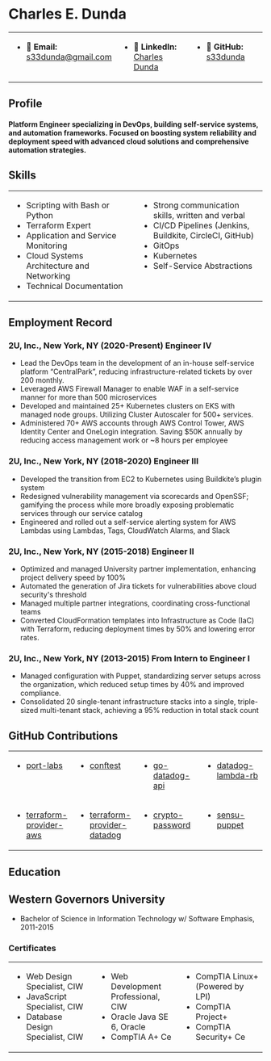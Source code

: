 # Charles E. Dunda  

<table style="width: 100%; border: none; border-collapse: collapse;">
  <tr style="border: none;">
    <td style="width: 33%; border: none; vertical-align: top;">
      <ul>
        <li>📧 <strong>Email:</strong> <a href="mailto:s33dunda@gmail.com">s33dunda@gmail.com</a></li>
      </ul>
    </td>
    <td style="width: 33%; border: none; vertical-align: top;">
      <ul>
        <li>🔗 <strong>LinkedIn:</strong> <a href="https://www.linkedin.com/in/charles-dunda/">Charles Dunda</a></li>
      </ul>
    </td>
    <td style="width: 33%; border: none; vertical-align: top;">
      <ul>
        <li>🐙 <strong>GitHub:</strong> <a href="https://github.com/s33dunda">s33dunda</a></li>
      </ul>
    </td>
  </tr>
</table>



## Profile

#### Platform Engineer specializing in DevOps, building self-service systems, and automation frameworks. Focused on boosting system reliability and deployment speed with advanced cloud solutions and comprehensive automation strategies.


## Skills

<table style="width: 100%; border: none; border-collapse: collapse;">
  <tr style="border: none;">
    <td style="width: 50%; border: none; vertical-align: top;">
      <ul>
        <li>Scripting with Bash or Python</li>
        <li>Terraform Expert</li>
        <li>Application and Service Monitoring</li>
        <li>Cloud Systems Architecture and Networking</li>
        <li>Technical Documentation</li>
      </ul>
    </td>
    <td style="width: 50%; border: none; vertical-align: top;">
      <ul>
        <li>Strong communication skills, written and verbal</li>
        <li>CI/CD Pipelines (Jenkins, Buildkite, CircleCI, GitHub)</li>
        <li>GitOps</li>
        <li>Kubernetes</li>
        <li>Self-Service Abstractions</li>
      </ul>
    </td>
  </tr>
</table>

## Employment Record
    
    
### 2U, Inc., New York, NY (2020-Present) Engineer IV

- Lead the DevOps team in the development of an in-house self-service platform “CentralPark”, reducing infrastructure-related tickets by over 200 monthly.
- Leveraged AWS Firewall Manager to enable WAF in a self-service manner for more than 500 microservices
- Developed and maintained 25+ Kubernetes clusters on EKS with managed node groups. Utilizing Cluster Autoscaler for 500+ services.
- Administered 70+ AWS accounts through AWS Control Tower, AWS Identity Center and OneLogin integration. Saving $50K annually by reducing access management work or ~8 hours per employee

### 2U, Inc., New York, NY (2018-2020) Engineer III

- Developed the transition from EC2 to Kubernetes using Buildkite’s plugin system
- Redesigned vulnerability management via scorecards and OpenSSF; gamifying the process while more broadly exposing problematic services through our service catalog
- Engineered and rolled out a self-service alerting system for AWS Lambdas using Lambdas, Tags, CloudWatch Alarms, and Slack

### 2U, Inc., New York, NY (2015-2018) Engineer II

- Optimized and managed University partner implementation, enhancing project delivery speed by 100%
- Automated the generation of Jira tickets for vulnerabilities above cloud security's threshold
- Managed multiple partner integrations, coordinating cross-functional teams
- Converted CloudFormation templates into Infrastructure as Code (IaC) with Terraform, reducing deployment times by 50% and lowering error
rates.

### 2U, Inc., New York, NY (2013-2015) From Intern to Engineer I

- Managed configuration with Puppet, standardizing server setups across the organization, which reduced setup times by 40% and improved compliance.
- Consolidated 20 single-tenant infrastructure stacks into a single, triple-sized multi-tenant stack, achieving a 95% reduction in total stack count

## GitHub Contributions
    
<table style="width: 100%; border: none; border-collapse: collapse;">
  <tr style="border: none;">
    <td style="width: 25%; border: none; vertical-align: top;">
      <ul>
        <li><a href="https://github.com/port-labs/port-aws-exporter/pull/20">port-labs</a></li>
      </ul>
    </td>
    <td style="width: 25%; border: none; vertical-align: top;">
      <ul>
        <li><a href="https://github.com/open-policy-agent/conftest/pull/787">conftest</a></li>
      </ul>
    </td>
    <td style="width: 25%; border: none; vertical-align: top;">
      <ul>
        <li><a href="https://github.com/zorkian/go-datadog-api/pull/289">go-datadog-api</a></li>
      </ul>
    </td>
    <td style="width: 25%; border: none; vertical-align: top;">
      <ul>
        <li><a href="https://github.com/DataDog/datadog-lambda-rb/issues/40">datadog-lambda-rb</a></li>
      </ul>
    </td>
  </tr>
  <tr style="border: none;">
    <td style="width: 25%; border: none; vertical-align: top;">
      <ul>
        <li><a href="https://github.com/hashicorp/terraform-provider-aws/pull/12599">terraform-provider-aws</a></li>
      </ul>
    </td>
    <td style="width: 25%; border: none; vertical-align: top;">
      <ul>
        <li><a href="https://github.com/DataDog/terraform-provider-datadog/pull/428">terraform-provider-datadog</a></li>
      </ul>
    </td>
    <td style="width: 25%; border: none; vertical-align: top;">
      <ul>
        <li><a href="https://github.com/weavejester/crypto-password/pull/7">crypto-password</a></li>
      </ul>
    </td>
    <td style="width: 25%; border: none; vertical-align: top;">
      <ul>
        <li><a href="https://github.com/sensu/sensu-puppet/issues/342">sensu-puppet</a></li>
      </ul>
    </td>
  </tr>
</table>
    
## Education
    
## Western Governors University
 - Bachelor of Science in Information Technology w/ Software Emphasis, 2011-2015
    
### Certificates

<table style="width: 100%; border: none; border-collapse: collapse;">
  <tr style="border: none;">
    <td style="width: 33%; border: none; vertical-align: top;">
      <ul>
        <li>Web Design Specialist, CIW</li>
        <li>JavaScript Specialist, CIW</li>
        <li>Database Design Specialist, CIW</li>
      </ul>
    </td>
    <td style="width: 33%; border: none; vertical-align: top;">
      <ul>
        <li>Web Development Professional, CIW</li>
        <li>Oracle Java SE 6, Oracle</li>
        <li>CompTIA A+ Ce</li>
      </ul>
    </td>
    <td style="width: 33%; border: none; vertical-align: top;">
      <ul>
        <li>CompTIA Linux+ (Powered by LPI)</li>
        <li>CompTIA Project+</li>
        <li>CompTIA Security+ Ce</li>
      </ul>
    </td>
  </tr>
</table>

